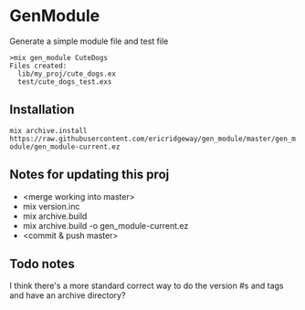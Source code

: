 # GenModule

Generate a simple module file and test file
```
>mix gen_module CuteDogs
Files created:
  lib/my_proj/cute_dogs.ex
  test/cute_dogs_test.exs
```

## Installation
```mix archive.install https://raw.githubusercontent.com/ericridgeway/gen_module/master/gen_module/gen_module-current.ez```

## Notes for updating this proj
- \<merge working into master\>
- mix version.inc
- mix archive.build
- mix archive.build -o gen_module-current.ez
- \<commit & push master\>

## Todo notes
I think there's a more standard correct way to do the version #s and tags and have an archive directory?
